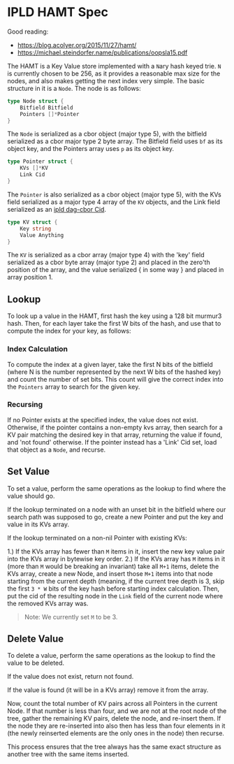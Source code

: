 # IPLD HAMT Spec 

Good reading:
- https://blog.acolyer.org/2015/11/27/hamt/
- https://michael.steindorfer.name/publications/oopsla15.pdf


The HAMT is a Key Value store implemented with a `N`ary hash keyed trie. `N` is
currently chosen to be 256, as it provides a reasonable max size for the nodes,
and also makes getting the next index very simple. The basic structure in it
is a `Node`. The node is as follows:

```go
type Node struct {
	Bitfield Bitfield
	Pointers []*Pointer
}
```

The `Node` is serialized as a cbor object (major type 5), with the bitfield
serialized as a cbor major type 2 byte array. The Bitfield field uses `bf` as
its object key, and the Pointers array uses `p` as its object key.

```go
type Pointer struct {
	KVs []*KV
	Link Cid
}
```

The `Pointer` is also serialized as a cbor object (major type 5), with the KVs
field serialized as a major type 4 array of the `KV` objects, and the Link
field serialized as an [ipld dag-cbor Cid](https://github.com/ipld/specs/blob/master/Codecs/DAG-CBOR.md#link-format).

```go
type KV struct {
	Key string
	Value Anything
}
```

The `KV` is serialized as a cbor array (major type 4) with the 'key' field
serialized as a cbor byte array (major type 2) and placed in the
zero'th position of the array, and the value serialized { in some way } and
placed in array position 1.

## Lookup

To look up a value in the HAMT, first hash the key using a 128 bit murmur3 hash.
Then, for each layer take the first W bits of the hash, and use that to compute
the index for your key, as follows:

### Index Calculation

To compute the index at a given layer, take the first N bits of the bitfield
(where N is the number represented by the next W bits of the hashed key) and
count the number of set bits. This count will give the correct index into the
`Pointers` array to search for the given key.

### Recursing
If no Pointer exists at the specified index, the value does not exist.
Otherwise, if the pointer contains a non-empty kvs array, then search for a KV
pair matching the desired key in that array, returning the value if found, and
'not found' otherwise. If the pointer instead has a 'Link' Cid set, load that
object as a `Node`, and recurse.


## Set Value

To set a value, perform the same operations as the lookup to find where the
value should go.

If the lookup terminated on a node with an unset bit in the bitfield where our
search path was supposed to go, create a new Pointer and put the key and value
in its KVs array.

If the lookup terminated on a non-nil Pointer with existing KVs:

1.) If the KVs array has fewer than `M` items in it, insert the new key value
	pair into the KVs array in bytewise key order.
2.) If the KVs array has `M` items in it (more than `M` would be breaking
	an invariant) take all `M+1` items, delete the KVs array, create a new Node, and
	insert those `M+1` items into that node starting from the current depth
	(meaning, if the current tree depth is 3, skip the first `3 * W` bits of the
	key hash before starting index calculation. Then, put the cid of the resulting
	node in the `Link` field of the current node where the removed KVs array was.

> Note: We currently set `M` to be 3.


## Delete Value

To delete a value, perform the same operations as the lookup to find the value
to be deleted.

If the value does not exist, return not found.

If the value is found (it will be in a KVs array) remove it from the array.

Now, count the total number of KV pairs across all Pointers in the current
Node. If that number is less than four, and we are not at the root node of the
tree, gather the remaining KV pairs, delete the node, and re-insert them. If
the node they are re-inserted into also then has less than four elements in it
(the newly reinserted elements are the only ones in the node) then recurse.

This process ensures that the tree always has the same exact structure as
another tree with the same items inserted.
